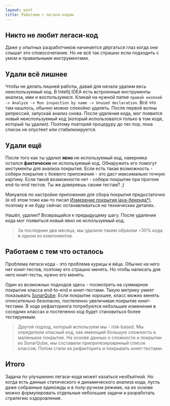 ```yaml
---
layout: post
title: Работаем с легаси-кодом
---
```

 
Никто не любит легаси-код
-------------------------
Даже у опытных разработчиков начинается дёргаться глаз когда они слышат это словосочетание.
Но не всё так страшно если подходить с умом и правильными инструментами.

Удали всё лишнее
----------------
Чтобы не делать лишней работы, давай для начала удалим весь неиспользуемый код. В Intellij IDEA есть встроенные
инструменты анализа, ими и воспользуемся. Кликай на нужной папке `правой кнопкой -> Analyze -> Run inspection by name
-> Unused declaration`. Всё что там нашлось, обычно можно спокойно удалять. После первой волны репрессий, запускай анализ снова.
После удаления кода, мог появится новый неиспользуемый код (который использовался только в том коде, который ты удалил).
Поэтому повторяй процедуру до тех пор, пока список не опустеет или стабилизируется.

Удали ещё
---------
После того как ты удалил __явно__ не используемый код, наверняка остался __фактически__ не используемый код. Обнаружить его
помогут инстументы для анализа покрытия. Если есть такая возможность - собери покрытие с боевого приложения - это даст максимально точную картину.
Если такой возможности нет - собери покрытие при прогоне end-to-end тестов. Ты же доверяешь своим тестам? ;)

Мануалов по настройке приложения для сбора покрытия предостаточно 
(я об этом тоже как-то писал [Измерение покрытия java-бекенда*](http://artkoshelev.github.io/posts/runtime-coverage)),
поэтому я не буду сейчас останавливаться на технических деталях.

Нашёл, удалил? Возвращайся к предыдущему шагу. После удаления кода мог появиться новый явно не используемый код. 

> За последние два месяца, мы удалили таким образом ~30% кода в одном из компонентов.

Работаем с тем что осталось
---------------------------
Проблема легаси кода - это проблема курицы и яйца. Обычно на него нет юнит-тестов, поэтому его страшно менять. Но чтобы
написать для него юнит-тесты, нужно его менять. 

Один из возможных подходов здесь - посмотреть на суммарное покрытие класса end-to-end и юнит-тестами. Такую метрику умеет
показывать [SonarQube](https://www.sonarqube.org).
Если покрытие хорошее, класс можно менять относительно безопасно, постепенно увеличивая покрытие юнит-тестами.
В ходе рефакторинга потребуются небольшие изменения в соседних классах и постепенно код будет становиться
более тестируемым.

> Другой подход, который используем мы - risk-based. Мы определили опасный код, как имеющий большую сложность и маленькое покрытие.
На основе данных о сложности и покрытии из SonarQube, мы составили приоритезированный список классов. Потом стали их
рефакторить и покрывать юнит-тестами.

Итого
-----
Задача по улучшению легаси-кода может казаться необъятной. Но когда есть данные статического и динамического анализа кода, пусть
даже собранные единожды и в полу-ручном режиме, на их основе можно формулировать отдельные небольшие задачи и разработать
стратегию оздоровления.
